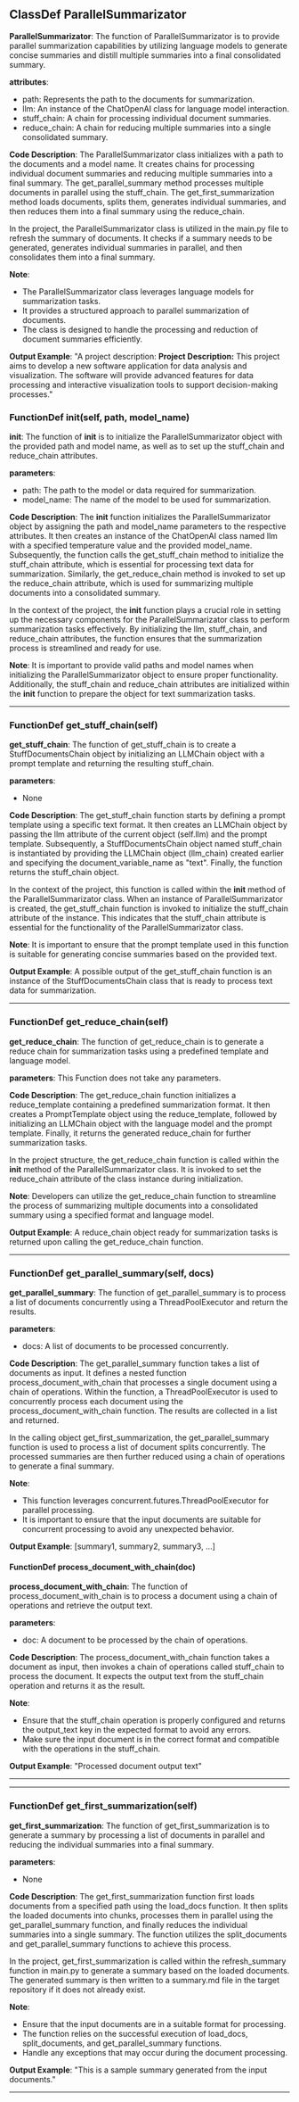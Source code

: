 ## ClassDef ParallelSummarizator
**ParallelSummarizator**: The function of ParallelSummarizator is to provide parallel summarization capabilities by utilizing language models to generate concise summaries and distill multiple summaries into a final consolidated summary.

**attributes**:
- path: Represents the path to the documents for summarization.
- llm: An instance of the ChatOpenAI class for language model interaction.
- stuff_chain: A chain for processing individual document summaries.
- reduce_chain: A chain for reducing multiple summaries into a single consolidated summary.

**Code Description**:
The ParallelSummarizator class initializes with a path to the documents and a model name. It creates chains for processing individual document summaries and reducing multiple summaries into a final summary. The get_parallel_summary method processes multiple documents in parallel using the stuff_chain. The get_first_summarization method loads documents, splits them, generates individual summaries, and then reduces them into a final summary using the reduce_chain.

In the project, the ParallelSummarizator class is utilized in the main.py file to refresh the summary of documents. It checks if a summary needs to be generated, generates individual summaries in parallel, and then consolidates them into a final summary.

**Note**:
- The ParallelSummarizator class leverages language models for summarization tasks.
- It provides a structured approach to parallel summarization of documents.
- The class is designed to handle the processing and reduction of document summaries efficiently.

**Output Example**:
"A project description:
**Project Description:** This project aims to develop a new software application for data analysis and visualization. The software will provide advanced features for data processing and interactive visualization tools to support decision-making processes."
### FunctionDef __init__(self, path, model_name)
**__init__**: The function of __init__ is to initialize the ParallelSummarizator object with the provided path and model name, as well as to set up the stuff_chain and reduce_chain attributes.

**parameters**:
- path: The path to the model or data required for summarization.
- model_name: The name of the model to be used for summarization.

**Code Description**:
The __init__ function initializes the ParallelSummarizator object by assigning the path and model_name parameters to the respective attributes. It then creates an instance of the ChatOpenAI class named llm with a specified temperature value and the provided model_name. Subsequently, the function calls the get_stuff_chain method to initialize the stuff_chain attribute, which is essential for processing text data for summarization. Similarly, the get_reduce_chain method is invoked to set up the reduce_chain attribute, which is used for summarizing multiple documents into a consolidated summary. 

In the context of the project, the __init__ function plays a crucial role in setting up the necessary components for the ParallelSummarizator class to perform summarization tasks effectively. By initializing the llm, stuff_chain, and reduce_chain attributes, the function ensures that the summarization process is streamlined and ready for use.

**Note**:
It is important to provide valid paths and model names when initializing the ParallelSummarizator object to ensure proper functionality. Additionally, the stuff_chain and reduce_chain attributes are initialized within the __init__ function to prepare the object for text summarization tasks.
***
### FunctionDef get_stuff_chain(self)
**get_stuff_chain**: The function of get_stuff_chain is to create a StuffDocumentsChain object by initializing an LLMChain object with a prompt template and returning the resulting stuff_chain.

**parameters**:
- None

**Code Description**:
The get_stuff_chain function starts by defining a prompt template using a specific text format. It then creates an LLMChain object by passing the llm attribute of the current object (self.llm) and the prompt template. Subsequently, a StuffDocumentsChain object named stuff_chain is instantiated by providing the LLMChain object (llm_chain) created earlier and specifying the document_variable_name as "text". Finally, the function returns the stuff_chain object.

In the context of the project, this function is called within the __init__ method of the ParallelSummarizator class. When an instance of ParallelSummarizator is created, the get_stuff_chain function is invoked to initialize the stuff_chain attribute of the instance. This indicates that the stuff_chain attribute is essential for the functionality of the ParallelSummarizator class.

**Note**:
It is important to ensure that the prompt template used in this function is suitable for generating concise summaries based on the provided text.

**Output Example**:
A possible output of the get_stuff_chain function is an instance of the StuffDocumentsChain class that is ready to process text data for summarization.
***
### FunctionDef get_reduce_chain(self)
**get_reduce_chain**: The function of get_reduce_chain is to generate a reduce chain for summarization tasks using a predefined template and language model.

**parameters**: This Function does not take any parameters.

**Code Description**: The get_reduce_chain function initializes a reduce_template containing a predefined summarization format. It then creates a PromptTemplate object using the reduce_template, followed by initializing an LLMChain object with the language model and the prompt template. Finally, it returns the generated reduce_chain for further summarization tasks.

In the project structure, the get_reduce_chain function is called within the __init__ method of the ParallelSummarizator class. It is invoked to set the reduce_chain attribute of the class instance during initialization.

**Note**: Developers can utilize the get_reduce_chain function to streamline the process of summarizing multiple documents into a consolidated summary using a specified format and language model.

**Output Example**: 
A reduce_chain object ready for summarization tasks is returned upon calling the get_reduce_chain function.
***
### FunctionDef get_parallel_summary(self, docs)
**get_parallel_summary**: The function of get_parallel_summary is to process a list of documents concurrently using a ThreadPoolExecutor and return the results.

**parameters**: 
- docs: A list of documents to be processed concurrently.

**Code Description**: 
The get_parallel_summary function takes a list of documents as input. It defines a nested function process_document_with_chain that processes a single document using a chain of operations. Within the function, a ThreadPoolExecutor is used to concurrently process each document using the process_document_with_chain function. The results are collected in a list and returned.

In the calling object get_first_summarization, the get_parallel_summary function is used to process a list of document splits concurrently. The processed summaries are then further reduced using a chain of operations to generate a final summary.

**Note**: 
- This function leverages concurrent.futures.ThreadPoolExecutor for parallel processing.
- It is important to ensure that the input documents are suitable for concurrent processing to avoid any unexpected behavior.

**Output Example**: 
[summary1, summary2, summary3, ...]
#### FunctionDef process_document_with_chain(doc)
**process_document_with_chain**: The function of process_document_with_chain is to process a document using a chain of operations and retrieve the output text.

**parameters**:
- doc: A document to be processed by the chain of operations.

**Code Description**:
The process_document_with_chain function takes a document as input, then invokes a chain of operations called stuff_chain to process the document. It expects the output text from the stuff_chain operation and returns it as the result.

**Note**:
- Ensure that the stuff_chain operation is properly configured and returns the output_text key in the expected format to avoid any errors.
- Make sure the input document is in the correct format and compatible with the operations in the stuff_chain.

**Output Example**:
"Processed document output text"
***
***
### FunctionDef get_first_summarization(self)
**get_first_summarization**: The function of get_first_summarization is to generate a summary by processing a list of documents in parallel and reducing the individual summaries into a final summary.

**parameters**:
- None

**Code Description**: 
The get_first_summarization function first loads documents from a specified path using the load_docs function. It then splits the loaded documents into chunks, processes them in parallel using the get_parallel_summary function, and finally reduces the individual summaries into a single summary. The function utilizes the split_documents and get_parallel_summary functions to achieve this process.

In the project, get_first_summarization is called within the refresh_summary function in main.py to generate a summary based on the loaded documents. The generated summary is then written to a summary.md file in the target repository if it does not already exist.

**Note**:
- Ensure that the input documents are in a suitable format for processing.
- The function relies on the successful execution of load_docs, split_documents, and get_parallel_summary functions.
- Handle any exceptions that may occur during the document processing.

**Output Example**: 
"This is a sample summary generated from the input documents."
***
